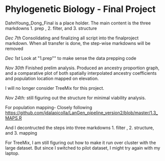# Phylogenetic Biology - Final Project

DahnYoung_Dong_Final is a place holder. The main content is the three markdowns 1. prep , 2. filter, and 3. structure


*Dec 7th*
Consolidating and finalizing all script into the finalproject markdown. When all transfer is done, the step-wise markdowns will be removed

*Dec 1st*
Look at "1.prep"" to make sense the data prepping code

*Nov 30th*
Finished prelim analysis. Produced an ancestry proportion graph, and a comparative plot of both spatially interpolated ancestry coefficients and population location mapped on elevation. 

I will no longer consider TreeMix for this project.

*Nov 24th:*
still figuring out the structure for minimal viability analysis. 

For population mapping- Closely following https://github.com/jdalapicolla/LanGen_pipeline_version2/blob/master/1.3_MAPS.R

And I decontructed the steps into three markdowns 1. filter , 2. structure, and 3. mapping

For TreeMix, I am still figuring out how to make it run over cluster with the large dataset. But since I switched to pilot dataset, I might try again with my laptop.